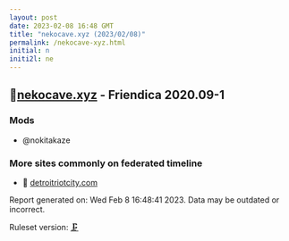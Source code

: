 ```yaml
---
layout: post
date: 2023-02-08 16:48 GMT
title: "nekocave.xyz (2023/02/08)"
permalink: /nekocave-xyz.html
initial: n
initi2l: ne
---
```


## 🐘[nekocave.xyz](https://nekocave.xyz) - Friendica 2020.09-1

### Mods
 * @nokitakaze

### More sites commonly on federated timeline

* 🧸 [detroitriotcity.com](/detroitriotcity-com.html)

Report generated on: Wed Feb  8 16:48:41 2023. Data may be outdated or incorrect.

Ruleset version: [🗜](/version-clamp)
